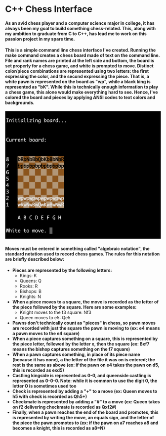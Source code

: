 # C++ Chess Interface

#### As an avid chess player and a computer science major in college, it has always been my goal to build something chess-related. This, along with my ambition to graduate from C to C++, has lead me to work on this passion project in my spare time.

#### This is a simple command line chess interface I've created. Running the make command creates a chess board made of text on the command line. File and rank names are printed at the left side and bottom, the board is set properly for a chess game, and white is prompted to move. Distinct color/piece combinations are represented using two letters: the first expressing the color, and the second expressing the piece. That is, a white pawn is represented on the board as "wp", while a black king is represented as "bK". While this is technically enough information to play a chess game, this alone would make everything hard to see. Hence, I've colored the board and pieces by applying ANSI codes to text colors and backgrounds.

![Initialized Chess Board](initializedBoard.png)

#### Moves must be entered in something called "algebraic notation", the standard notation used to record chess games. The rules for this notation are briefly described below:
- **Pieces are represented by the following letters:**
  - Kings: K
  - Queens: Q
  - Rooks: R
  - Bishops: B
  - Knights: N
- **When a piece moves to a square, the move is recorded as the letter of the piece followed by the square. Here are some examples:**
  - Knight moves to the f3 square: Nf3
  - Queen moves to e5: Qe5
- **Pawns don't technically count as "pieces" in chess, so pawn moves are recorded with just the square the pawn is moving to (ex: e4 means a pawn moves to the e4 square)**
- **When a piece captures something on a square, this is represented by the piece letter, followed by the letter x, then the square (ex: Bxf7 means the bishop captures something on the f7 square)**
- **When a pawn captures something, in place of its piece name (because it has none), a the letter of the file it was on is entered; the rest is the same as above (ex: if the pawn on e4 takes the pawn on d5, this is recorded as exd5)**
- **Castling kingside is represented as 0-0, and queenside castling is represented as 0-0-0. Note: while it is common to use the digit 0, the letter O is sometimes used too**
- **Check is represented by adding a "+" to a move (ex: Queen moves to h5 with check is recorded as Qh5+)**
- **Checkmate is represented by adding a "#" to a move (ex: Queen takes on f2 delivering checkmate is recorded as Qxf2#)**
- **Finally, when a pawn reaches the end of the board and promotes, this is represented by writing the move, an equals sign, and the letter of the piece the pawn promotes to (ex: if the pawn on a7 reaches a8 and becomes a knight, this is recorded as a8=N)**


